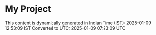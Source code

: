 # My Project

This content is dynamically generated in Indian Time (IST): 2025-01-09 12:53:09 IST
Converted to UTC: 2025-01-09 07:23:09 UTC
